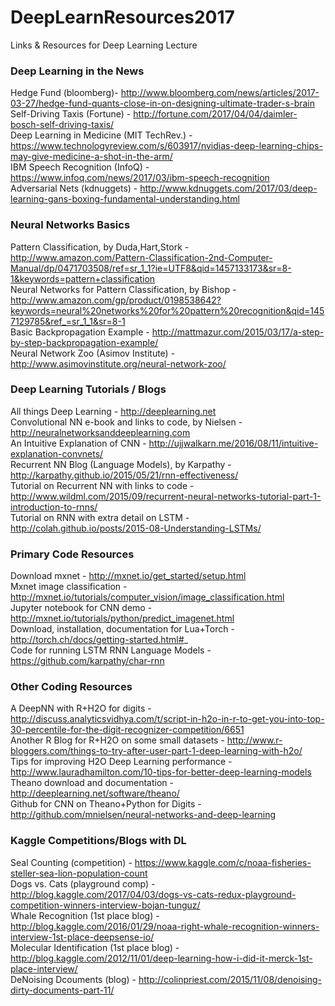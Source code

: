 # DeepLearnResources2017
Links &amp; Resources for Deep Learning Lecture

### Deep Learning in the News ###
Hedge Fund (bloomberg)- http://www.bloomberg.com/news/articles/2017-03-27/hedge-fund-quants-close-in-on-designing-ultimate-trader-s-brain <BR>
Self-Driving Taxis (Fortune) - http://fortune.com/2017/04/04/daimler-bosch-self-driving-taxis/ <BR>
Deep Learning in Medicine (MIT TechRev.) - https://www.technologyreview.com/s/603917/nvidias-deep-learning-chips-may-give-medicine-a-shot-in-the-arm/ <BR>
IBM Speech Recognition (InfoQ) - https://www.infoq.com/news/2017/03/ibm-speech-recognition <BR>
Adversarial Nets (kdnuggets) - http://www.kdnuggets.com/2017/03/deep-learning-gans-boxing-fundamental-understanding.html <BR>

### Neural Networks Basics
Pattern Classification, by Duda,Hart,Stork - http://www.amazon.com/Pattern-Classification-2nd-Computer-Manual/dp/0471703508/ref=sr_1_1?ie=UTF8&qid=1457133173&sr=8-1&keywords=pattern+classification <BR>
Neural Networks for Pattern Classification, by Bishop - http://www.amazon.com/gp/product/0198538642?keywords=neural%20networks%20for%20pattern%20recognition&qid=1457129785&ref_=sr_1_1&sr=8-1 <BR>
Basic Backpropagation Example - http://mattmazur.com/2015/03/17/a-step-by-step-backpropagation-example/ <BR>
Neural Network Zoo (Asimov Institute) - http://www.asimovinstitute.org/neural-network-zoo/ <BR>

### Deep Learning Tutorials / Blogs
All things Deep Learning - http://deeplearning.net <BR>
Convolutional NN e-book and links to code, by Nielsen - http://neuralnetworksanddeeplearning.com <BR>
An Intuitive Explanation of CNN - http://ujjwalkarn.me/2016/08/11/intuitive-explanation-convnets/ <BR>
Recurrent NN Blog (Language Models), by Karpathy - http://karpathy.github.io/2015/05/21/rnn-effectiveness/ <BR>
Tutorial on Recurrent NN with links to code - http://www.wildml.com/2015/09/recurrent-neural-networks-tutorial-part-1-introduction-to-rnns/ <BR>
Tutorial on RNN with extra detail on LSTM - http://colah.github.io/posts/2015-08-Understanding-LSTMs/ <BR>

### Primary Code Resources ###
Download mxnet - http://mxnet.io/get_started/setup.html <BR>
Mxnet image classification - http://mxnet.io/tutorials/computer_vision/image_classification.html <BR>
Jupyter notebook for CNN demo - http://mxnet.io/tutorials/python/predict_imagenet.html <BR>
Download, installation, documentation for Lua+Torch - http://torch.ch/docs/getting-started.html#_ <BR>
Code for running LSTM RNN Language Models - https://github.com/karpathy/char-rnn <BR>

### Other Coding Resources
A DeepNN with R+H2O for digits - http://discuss.analyticsvidhya.com/t/script-in-h2o-in-r-to-get-you-into-top-30-percentile-for-the-digit-recognizer-competition/6651 <BR>
Another R Blog for R+H2O on some small datasets - http://www.r-bloggers.com/things-to-try-after-user-part-1-deep-learning-with-h2o/ <BR>
Tips for improving H2O Deep Learning performance - http://www.lauradhamilton.com/10-tips-for-better-deep-learning-models <BR>
Theano download and documentation - http://deeplearning.net/software/theano/ <BR>
Github for CNN on Theano+Python for Digits - http://github.com/mnielsen/neural-networks-and-deep-learning <BR>

### Kaggle Competitions/Blogs with DL 
Seal Counting (competition) - https://www.kaggle.com/c/noaa-fisheries-steller-sea-lion-population-count <BR>
Dogs vs. Cats (playground comp) - http://blog.kaggle.com/2017/04/03/dogs-vs-cats-redux-playground-competition-winners-interview-bojan-tunguz/ <BR>
Whale Recognition (1st place blog) - http://blog.kaggle.com/2016/01/29/noaa-right-whale-recognition-winners-interview-1st-place-deepsense-io/ <BR>
Molecular Identification (1st place blog) - http://blog.kaggle.com/2012/11/01/deep-learning-how-i-did-it-merck-1st-place-interview/ <BR>
DeNoising Dcouments (blog) - http://colinpriest.com/2015/11/08/denoising-dirty-documents-part-11/ <BR>
